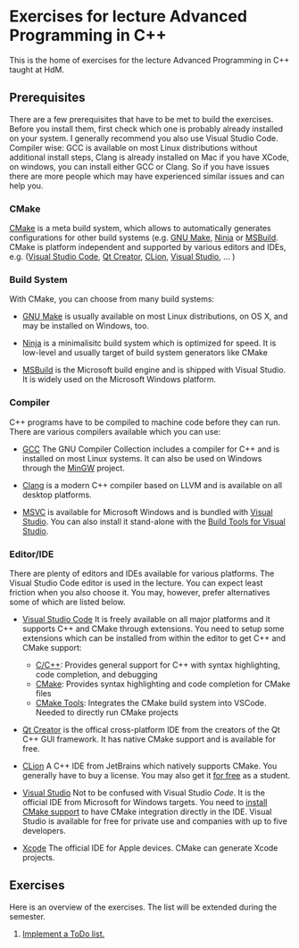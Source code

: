 # Exercises for lecture Advanced Programming in C++

This is the home of exercises for the lecture Advanced Programming in C++ taught at HdM.

## Prerequisites

There are a few prerequisites that have to be met to build the exercises. Before you install them, first check which one is probably already installed on your system. I generally recommend you also use Visual Studio Code. Compiler wise: GCC is available on most Linux distributions without additional install steps, Clang is already installed on Mac if you have XCode, on windows, you can install either GCC or Clang. So if you have issues there are more people which may have experienced similar issues and can help you.

### CMake

[CMake](https://cmake.org/) is a meta build system, which allows to automatically generates configurations for other build systems (e.g. [GNU Make](https://www.gnu.org/software/make/), [Ninja](https://ninja-build.org/) or [MSBuild](https://github.com/microsoft/msbuild). CMake is platform independent and supported by various editors and IDEs, e.g. ([Visual Studio Code](https://code.visualstudio.com/), [Qt Creator](https://www.qt.io/product), [CLion](https://www.jetbrains.com/clion/), [Visual Studio](https://visualstudio.microsoft.com/vs/), ... )

### Build System

With CMake, you can choose from many build systems:

- [GNU Make](https://www.gnu.org/software/make/) is usually available on most Linux distributions, on OS X, and may be installed on Windows, too.

- [Ninja](https://ninja-build.org/) is a minimalisitc build system which is optimized for speed. It is low-level and usually target of build system generators like CMake

- [MSBuild](https://github.com/microsoft/msbuild) is the Microsoft build engine and is shipped with Visual Studio. It is widely used on the Microsoft Windows platform.

### Compiler

C++ programs have to be compiled to machine code before they can run. There are various compilers available which you can use:

- [GCC](https://gcc.gnu.org/) The GNU Compiler Collection includes a compiler for C++ and is installed on most Linux systems. It can also be used on Windows through the [MinGW](http://www.mingw.org/) project.

- [Clang](https://clang.llvm.org/) is a modern C++ compiler based on LLVM and is available on all desktop platforms.

- [MSVC](https://de.wikipedia.org/wiki/Visual_C%2B%2B) is available for Microsoft Windows and is bundled with [Visual Studio](https://visualstudio.microsoft.com/vs/). You can also install it stand-alone with the [Build Tools for Visual Studio](https://visualstudio.microsoft.com/downloads/#build-tools-for-visual-studio-2019).

### Editor/IDE

There are plenty of editors and IDEs available for various platforms. The Visual Studio Code editor is used in the lecture. You can expect least friction when you also choose it. You may, however, prefer alternatives some of which are listed below.

- [Visual Studio Code](https://code.visualstudio.com/) It is freely available on all major platforms and it supports C++ and CMake through extensions. You need to setup some extensions which can be installed from within the editor to get C++ and CMake support:

  - [C/C++](https://github.com/microsoft/vscode-cpptools): Provides general support for C++ with syntax highlighting, code completion, and debugging
  - [CMake](https://github.com/twxs/vs.language.cmake): Provides syntax highlighting and code completion for CMake files
  - [CMake Tools](https://github.com/microsoft/vscode-cmake-tools): Integrates the CMake build system into VSCode. Needed to directly run CMake projects

- [Qt Creator](https://www.qt.io/product) is the offical cross-platform IDE from the creators of the Qt C++ GUI framework. It has native CMake support and is available for free.

- [CLion](https://www.jetbrains.com/clion/) A C++ IDE from JetBrains which natively supports CMake. You generally have to buy a license. You may also get it [for free](https://www.jetbrains.com/de-de/community/education/#students) as a student.

- [Visual Studio](https://visualstudio.microsoft.com/vs/) Not to be confused with Visual Studio _Code_. It is the official IDE from Microsoft for Windows targets. You need to [install CMake support](https://docs.microsoft.com/de-de/cpp/build/cmake-projects-in-visual-studio?view=vs-2019) to have CMake integration directly in the IDE. Visual Studio is available for free for private use and companies with up to five developers.

- [Xcode](https://developer.apple.com/xcode/) The official IDE for Apple devices. CMake can generate Xcode projects.

## Exercises

Here is an overview of the exercises. The list will be extended during the semester.

1. [Implement a ToDo list.](doc/todo_list.md)
